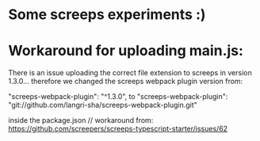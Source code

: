 # Some screeps experiments :)

# Workaround for uploading main.js:
There is an issue uploading the correct file extension to screeps in version 1.3.0... therefore we changed the screeps webpack plugin version from:

"screeps-webpack-plugin": "^1.3.0",
to
"screeps-webpack-plugin": "git://github.com/langri-sha/screeps-webpack-plugin.git"

inside the package.json
// workaround from: https://github.com/screepers/screeps-typescript-starter/issues/62